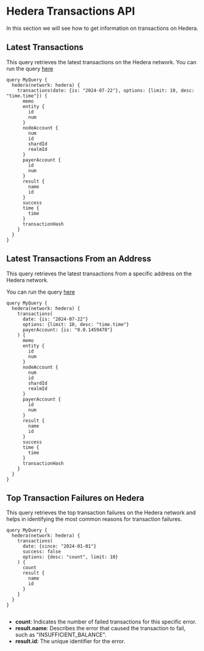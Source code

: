 # Hedera Transactions API

In this section we will see how to get information on transactions on Hedera.

## Latest Transactions

This query retrieves the latest transactions on the Hedera network.
You can run the query [here](https://ide.bitquery.io/Latest-Hedera-Transactions)

```
query MyQuery {
  hedera(network: hedera) {
    transactions(date: {is: "2024-07-22"}, options: {limit: 10, desc: "time.time"}) {
      memo
      entity {
        id
        num
      }
      nodeAccount {
        num
        id
        shardId
        realmId
      }
      payerAccount {
        id
        num
      }
      result {
        name
        id
      }
      success
      time {
        time
      }
      transactionHash
    }
  }
}

```

## Latest Transactions From an Address

This query retrieves the latest transactions from a specific address on the Hedera network.

You can run the query [here](https://ide.bitquery.io/Latest-Hedera-Transactions-from-an-address)

```
query MyQuery {
  hedera(network: hedera) {
    transactions(
      date: {is: "2024-07-22"}
      options: {limit: 10, desc: "time.time"}
      payerAccount: {is: "0.0.1459478"}
    ) {
      memo
      entity {
        id
        num
      }
      nodeAccount {
        num
        id
        shardId
        realmId
      }
      payerAccount {
        id
        num
      }
      result {
        name
        id
      }
      success
      time {
        time
      }
      transactionHash
    }
  }
}

```

## Top Transaction Failures on Hedera

This query retrieves the top transaction failures on the Hedera network and helps in identifying the most common reasons for transaction failures.

```
query MyQuery {
  hedera(network: hedera) {
    transactions(
      date: {since: "2024-01-01"}
      success: false
      options: {desc: "count", limit: 10}
    ) {
      count
      result {
        name
        id
      }
    }
  }
}


```

- **count**: Indicates the number of failed transactions for this specific error.
- **result.name**: Describes the error that caused the transaction to fail, such as "INSUFFICIENT_BALANCE".
- **result.id**: The unique identifier for the error.
